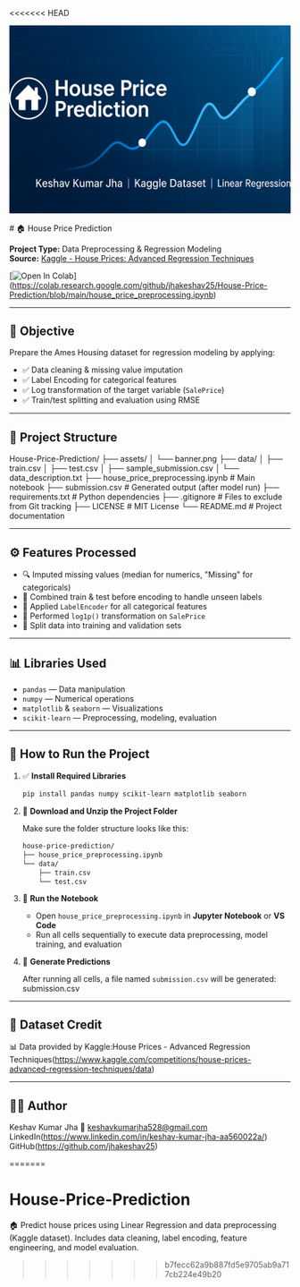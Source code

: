 <<<<<<< HEAD
<p align="center">
  <img src="assets/banner.png" alt="House Price Prediction Banner" />
</p>
# 🏠 House Price Prediction

**Project Type:** Data Preprocessing & Regression Modeling  
**Source:** [Kaggle - House Prices: Advanced Regression Techniques](https://www.kaggle.com/competitions/house-prices-advanced-regression-techniques/data)

[![Open In Colab](https://colab.research.google.com/assets/colab-badge.svg)]
(https://colab.research.google.com/github/jhakeshav25/House-Price-Prediction/blob/main/house_price_preprocessing.ipynb)

---

## 🎯 Objective

Prepare the Ames Housing dataset for regression modeling by applying:
- ✅ Data cleaning & missing value imputation  
- ✅ Label Encoding for categorical features  
- ✅ Log transformation of the target variable (`SalePrice`)  
- ✅ Train/test splitting and evaluation using RMSE  

---

## 📁 Project Structure

House-Price-Prediction/
├── assets/
│   └── banner.png
├── data/
│   ├── train.csv
│   ├── test.csv
│   ├── sample_submission.csv
│   └── data_description.txt
├── house_price_preprocessing.ipynb     # Main notebook
├── submission.csv                      # Generated output (after model run)
├── requirements.txt                    # Python dependencies
├── .gitignore                          # Files to exclude from Git tracking
├── LICENSE                             # MIT License
└── README.md                           # Project documentation



---

## ⚙️ Features Processed

- 🔍 Imputed missing values (median for numerics, "Missing" for categoricals)
- 🔁 Combined train & test before encoding to handle unseen labels
- 🔢 Applied `LabelEncoder` for all categorical features
- 🔄 Performed `log1p()` transformation on `SalePrice`
- 🧪 Split data into training and validation sets

---

## 📊 Libraries Used

- `pandas` — Data manipulation  
- `numpy` — Numerical operations  
- `matplotlib` & `seaborn` — Visualizations  
- `scikit-learn` — Preprocessing, modeling, evaluation  

--- 

## 🚀 How to Run the Project

1. ✅ **Install Required Libraries**
   ```bash
   pip install pandas numpy scikit-learn matplotlib seaborn
   ```

2. 📂 **Download and Unzip the Project Folder**

   Make sure the folder structure looks like this:
   ```
   house-price-prediction/
   ├── house_price_preprocessing.ipynb
   └── data/
       ├── train.csv
       └── test.csv
   ```

3. 🧠 **Run the Notebook**

   - Open `house_price_preprocessing.ipynb` in **Jupyter Notebook** or **VS Code**
   - Run all cells sequentially to execute data preprocessing, model training, and evaluation

4. 📄 **Generate Predictions**

   After running all cells, a file named `submission.csv` will be generated:
   submission.csv

---

## 📎 Dataset Credit

📊 Data provided by Kaggle:House Prices - Advanced Regression Techniques(https://www.kaggle.com/competitions/house-prices-advanced-regression-techniques/data)

---

## 🙋‍♂️ Author
Keshav Kumar Jha
📧 keshavkumarjha528@gmail.com
LinkedIn(https://www.linkedin.com/in/keshav-kumar-jha-aa560022a/) 
GitHub(https://github.com/jhakeshav25)



=======
# House-Price-Prediction
🏠 Predict house prices using Linear Regression and data preprocessing (Kaggle dataset). Includes data cleaning, label encoding, feature engineering, and model evaluation.
>>>>>>> b7fecc62a9b887fd5e9705ab9a717cb224e49b20
